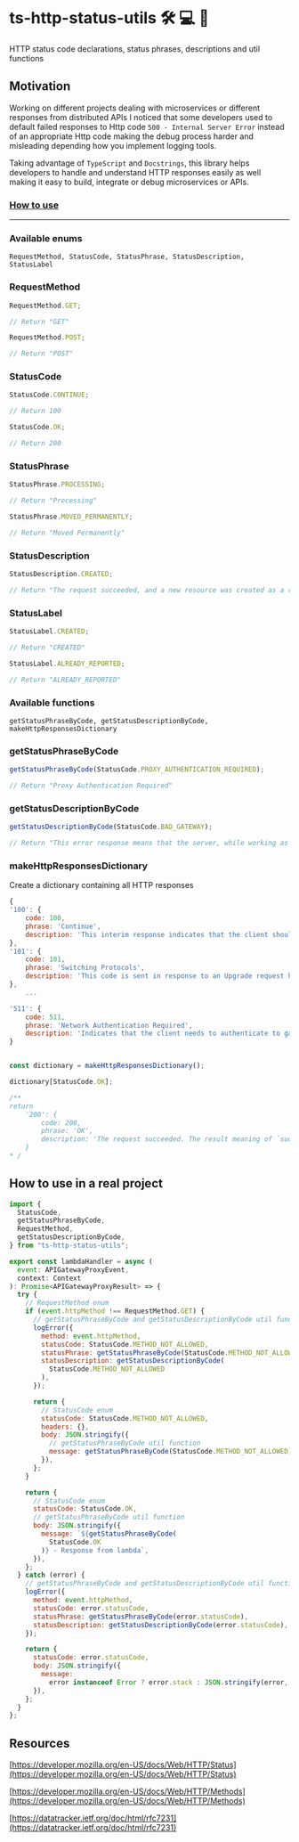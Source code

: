 # ts-http-status-utils :hammer_and_wrench: :computer: :toolbox:

HTTP status code declarations, status phrases, descriptions and util functions

## Motivation

Working on different projects dealing with microservices or different responses
from distributed APIs I noticed that some developers used to default failed
responses to Http code `500 - Internal Server Error` instead of an appropriate
Http code making the debug process harder and misleading depending how you
implement logging tools.

Taking advantage of `TypeScript` and `Docstrings`, this library helps developers
to handle and understand HTTP responses easily as well making it easy to build,
integrate or debug microservices or APIs.

### [How to use](#how-to-use-in-a-real-project)

---

### Available enums

`RequestMethod, StatusCode, StatusPhrase, StatusDescription, StatusLabel`

### RequestMethod

```javascript
RequestMethod.GET;

// Return "GET"

RequestMethod.POST;

// Return "POST"
```

### StatusCode

```javascript
StatusCode.CONTINUE;

// Return 100

StatusCode.OK;

// Return 200
```

### StatusPhrase

```javascript
StatusPhrase.PROCESSING;

// Return "Processing"

StatusPhrase.MOVED_PERMANENTLY;

// Return "Moved Permanently"
```

### StatusDescription

```javascript
StatusDescription.CREATED;

// Return "The request succeeded, and a new resource was created as a result. This is typically the response sent after POST requests, or some PUT requests."
```

### StatusLabel

```javascript
StatusLabel.CREATED;

// Return "CREATED"

StatusLabel.ALREADY_REPORTED;

// Return "ALREADY_REPORTED"
```

### Available functions

`getStatusPhraseByCode, getStatusDescriptionByCode, makeHttpResponsesDictionary`

### getStatusPhraseByCode

```javascript
getStatusPhraseByCode(StatusCode.PROXY_AUTHENTICATION_REQUIRED);

// Return "Proxy Authentication Required"
```

### getStatusDescriptionByCode

```javascript
getStatusDescriptionByCode(StatusCode.BAD_GATEWAY);

// Return "This error response means that the server, while working as a gateway to get a response needed to handle the request, got an invalid response."
```

### makeHttpResponsesDictionary

Create a dictionary containing all HTTP responses

```javascript
{
'100': {
    code: 100,
    phrase: 'Continue',
    description: 'This interim response indicates that the client should continue the request or ignore the response if the request is already finished.'
},
'101': {
    code: 101,
    phrase: 'Switching Protocols',
    description: 'This code is sent in response to an Upgrade request header from the client and indicates the protocol the server is switching to.'
},
    ...

'511': {
    code: 511,
    phrase: 'Network Authentication Required',
    description: 'Indicates that the client needs to authenticate to gain network access.'
}
```

```javascript

const dictionary = makeHttpResponsesDictionary();

dictionary[StatusCode.OK];

/**
return
    '200': {
        code: 200,
        phrase: 'OK',
        description: 'The request succeeded. The result meaning of `success` depends on the HTTP method.'
    }
* /

```

## How to use in a real project

```javascript
import {
  StatusCode,
  getStatusPhraseByCode,
  RequestMethod,
  getStatusDescriptionByCode,
} from "ts-http-status-utils";

export const lambdaHandler = async (
  event: APIGatewayProxyEvent,
  context: Context
): Promise<APIGatewayProxyResult> => {
  try {
    // RequestMethod enum
    if (event.httpMethod !== RequestMethod.GET) {
      // getStatusPhraseByCode and getStatusDescriptionByCode util functions & StatusCode.METHOD_NOT_ALLOWED
      logError({
        method: event.httpMethod,
        statusCode: StatusCode.METHOD_NOT_ALLOWED,
        statusPhrase: getStatusPhraseByCode(StatusCode.METHOD_NOT_ALLOWED),
        statusDescription: getStatusDescriptionByCode(
          StatusCode.METHOD_NOT_ALLOWED
        ),
      });

      return {
        // StatusCode enum
        statusCode: StatusCode.METHOD_NOT_ALLOWED,
        headers: {},
        body: JSON.stringify({
          // getStatusPhraseByCode util function
          message: getStatusPhraseByCode(StatusCode.METHOD_NOT_ALLOWED),
        }),
      };
    }

    return {
      // StatusCode enum
      statusCode: StatusCode.OK,
      // getStatusPhraseByCode util function
      body: JSON.stringify({
        message: `${getStatusPhraseByCode(
          StatusCode.OK
        )} - Response from lambda`,
      }),
    };
  } catch (error) {
    // getStatusPhraseByCode and getStatusDescriptionByCode util functions
    logError({
      method: event.httpMethod,
      statusCode: error.statusCode,
      statusPhrase: getStatusPhraseByCode(error.statusCode),
      statusDescription: getStatusDescriptionByCode(error.statusCode),
    });

    return {
      statusCode: error.statusCode,
      body: JSON.stringify({
        message:
          error instanceof Error ? error.stack : JSON.stringify(error, null, 2),
      }),
    };
  }
};
```

## Resources

[https://developer.mozilla.org/en-US/docs/Web/HTTP/Status](https://developer.mozilla.org/en-US/docs/Web/HTTP/Status)

[https://developer.mozilla.org/en-US/docs/Web/HTTP/Methods](https://developer.mozilla.org/en-US/docs/Web/HTTP/Methods)

[https://datatracker.ietf.org/doc/html/rfc7231](https://datatracker.ietf.org/doc/html/rfc7231)
